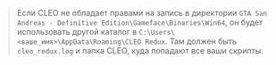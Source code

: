 
> Если CLEO не обладает правами на запись в директории `GTA San Andreas - Definitive Edition\Gameface\Binaries\Win64`, он будет использовать другой каталог в `C:\Users\<ваше_имя>\AppData\Roaming\CLEO Redux`. Там должен быть `cleo_redux.log` и папка CLEO, куда попадают все ваши скрипты.
